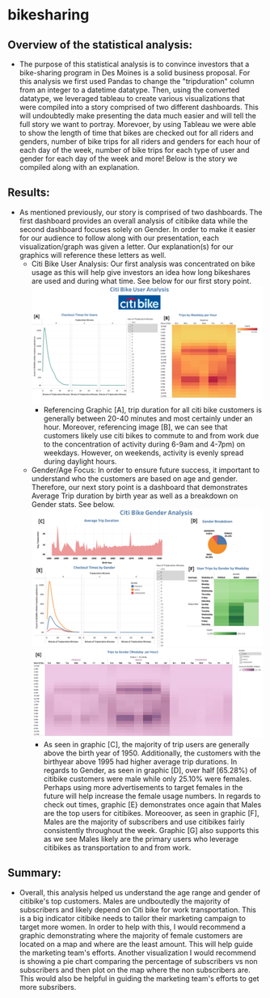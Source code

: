 # bikesharing

## Overview of the statistical analysis:
   * The purpose of this statistical analysis is to convince investors that a bike-sharing program in Des Moines is a solid business proposal. For this analysis we first used Pandas to change the "tripduration" column from an integer to a datetime datatype. Then, using the converted datatype, we leveraged tableau to create various visualizations that were compiled into a story comprised of two different dashboards. This will undoubtedly make presenting the data much easier and will tell the full story we want to portray. Morevoer, by using Tableau we were able to show the length of time that bikes are checked out for all riders and genders, number of bike trips for all riders and genders for each hour of each day of the week, number of bike trips for each type of user and gender for each day of the week and more! Below is the story we compiled along with an explanation. 

## Results:
   * As mentioned previously, our story is comprised of two dashboards. The first dashboard provides an overall analysis of citibike data while the second dashboard focuses solely on Gender. In order to make it easier for our audience to follow along with our presentation, each visualization/graph was given a letter. Our explanation(s) for our graphics will reference these letters as well. 
     * Citi Bike User Analysis: Our first analysis was concentrated on bike usage as this will help give investors an idea how long bikeshares are used and during what time. See below for our first story point.
         ![User Analysis](Story/User_Analysis_Dash2.png)
       * Referencing Graphic [A], trip duration for all citi bike customers is generally between 20-40 minutes and most certainly under an hour. Moreover, referencing image [B], we can see that customers likely use citi bikes to commute to and from work due to the concentration of activity during 6-9am and 4-7pm) on weekdays. However, on weekends, activity is evenly spread during daylight hours.  
     * Gender/Age Focus: In order to ensure future success, it important to understand who the customers are based on age and gender. Therefore, our next story point is a dashboard that demonstrates Average Trip duration by birth year as well as a breakdown on Gender stats. See below.
         ![Gender Focus](Story/Gender_Dash2.png)
         ![Trips by Gender](Story/Trips_by_Gender_WpH2.png)
       * As seen in graphic [C], the majority of trip users are generally above the birth year of 1950. Additionally, the customers with the birthyear above 1995 had higher average trip durations. In regards to Gender, as seen in graphic [D], over half [65.28%) of citibike customers were male while only 25.10% were females. Perhaps using more advertisements to target females in the future will help increase the female usage numbers. In regards to check out times, graphic [E} demonstrates once again that Males are the top users for citibikes. Moreoover, as seen in graphic [F], Males are the majority of subscribers and use citibikes fairly consistently throughout the week. Graphic [G] also supports this as we see Males likely are the primary users who leverage citibikes as transportation to and from work.    

## Summary:
   * Overall, this analysis helped us understand the age range and gender of citibike's top customers. Males are undboutedly the majority of subscribers and likely depend on Citi bike for work transportation. This is a big indicator citibike needs to tailor their marketing campaign to target more women. In order to help with this, I would recommend a graphic demonstrating where the majority of female customers are located on a map and where are the least amount. This will help guide the marketing team's efforts. Another visualization I would recommend is showing a pie chart comparing the percentage of subscribers vs non subscribers and then plot on the map where the non subscribers are. This would also be helpful in guiding the marketing team's efforts to get more subsribers.  






